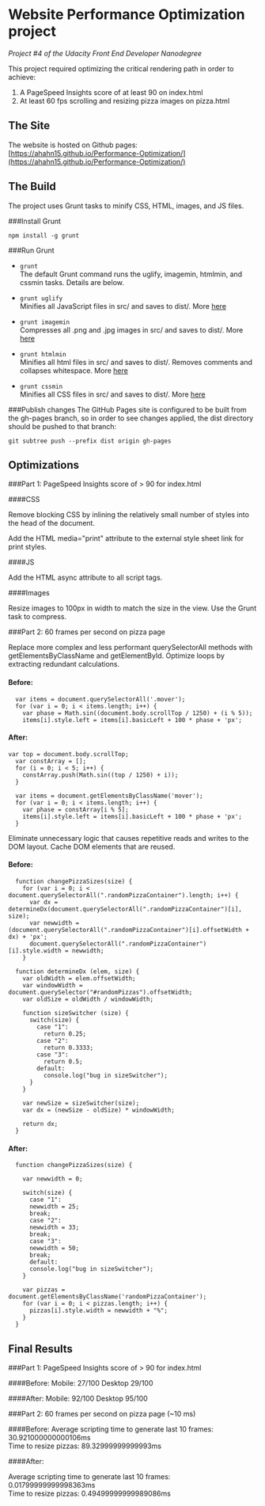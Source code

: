 # Website Performance Optimization project
*Project #4 of the Udacity Front End Developer Nanodegree*

This project required optimizing the critical rendering path in order to achieve:  

1. A PageSpeed Insights score of at least 90 on index.html
2. At least 60 fps scrolling and resizing pizza images on pizza.html

## The Site

The website is hosted on Github pages:
[https://ahahn15.github.io/Performance-Optimization/](https://ahahn15.github.io/Performance-Optimization/)

## The Build

The project uses Grunt tasks to minify CSS, HTML, images, and JS files.

###Install Grunt

`npm install -g grunt`


###Run Grunt
- `grunt`  
The default Grunt command runs the uglify, imagemin, htmlmin, and cssmin tasks. Details are below.

- `grunt uglify`  
Minifies all JavaScript files in src/ and saves to dist/.
More [here](https://github.com/gruntjs/grunt-contrib-uglify)

- `grunt imagemin`  
Compresses all .png and .jpg images in src/ and saves to dist/.
More [here](https://github.com/gruntjs/grunt-contrib-imagemin)

- `grunt htmlmin`  
Minifies all html files in src/ and saves to dist/. Removes comments and collapses whitespace.
More [here](https://github.com/gruntjs/grunt-contrib-htmlmin)

- `grunt cssmin`  
Minifies all CSS files in src/ and saves to dist/.
More [here](https://github.com/gruntjs/grunt-contrib-cssmin)

###Publish changes
The GitHub Pages site is configured to be built from the gh-pages branch, so in order to see changes applied, the dist directory should be pushed to that branch:

`git subtree push --prefix dist origin gh-pages`


## Optimizations
###Part 1: PageSpeed Insights score of > 90 for index.html

####CSS

Remove blocking CSS by inlining the relatively small number of styles into the head of the document.

Add the HTML media="print" attribute to the external style sheet link for print styles.

####JS

Add the HTML async attribute to all script tags.

####Images

Resize images to 100px in width to match the size in the view. Use the Grunt task to compress. 

###Part 2: 60 frames per second on pizza page

Replace more complex and less performant querySelectorAll methods with getElementsByClassName and getElementById. Optimize loops by extracting redundant calculations.

#### Before:
```
  var items = document.querySelectorAll('.mover');
  for (var i = 0; i < items.length; i++) {
    var phase = Math.sin((document.body.scrollTop / 1250) + (i % 5));
    items[i].style.left = items[i].basicLeft + 100 * phase + 'px';
```
#### After:
```
var top = document.body.scrollTop;
  var constArray = [];
  for (i = 0; i < 5; i++) {
    constArray.push(Math.sin((top / 1250) + i));
  }

  var items = document.getElementsByClassName('mover');
  for (var i = 0; i < items.length; i++) {
    var phase = constArray[i % 5];
    items[i].style.left = items[i].basicLeft + 100 * phase + 'px';
  }
```

Eliminate unnecessary logic that causes repetitive reads and writes to the DOM layout. Cache DOM elements that are reused.

#### Before:
```
  function changePizzaSizes(size) {
    for (var i = 0; i < document.querySelectorAll(".randomPizzaContainer").length; i++) {
      var dx = determineDx(document.querySelectorAll(".randomPizzaContainer")[i], size);
      var newwidth = (document.querySelectorAll(".randomPizzaContainer")[i].offsetWidth + dx) + 'px';
      document.querySelectorAll(".randomPizzaContainer")[i].style.width = newwidth;
    }

  function determineDx (elem, size) {
    var oldWidth = elem.offsetWidth;
    var windowWidth = document.querySelector("#randomPizzas").offsetWidth;
    var oldSize = oldWidth / windowWidth;

    function sizeSwitcher (size) {
      switch(size) {
        case "1":
          return 0.25;
        case "2":
          return 0.3333;
        case "3":
          return 0.5;
        default:
          console.log("bug in sizeSwitcher");
      }
    }

    var newSize = sizeSwitcher(size);
    var dx = (newSize - oldSize) * windowWidth;

    return dx;
  }
```
#### After:
```
  function changePizzaSizes(size) {

    var newwidth = 0;

    switch(size) {
      case "1":
      newwidth = 25;
      break;
      case "2":
      newwidth = 33;
      break;
      case "3":
      newwidth = 50;
      break;
      default:
      console.log("bug in sizeSwitcher");
    }

    var pizzas = document.getElementsByClassName('randomPizzaContainer');
    for (var i = 0; i < pizzas.length; i++) {
      pizzas[i].style.width = newwidth + "%";
    }
  }
```


## Final Results
###Part 1: PageSpeed Insights score of > 90 for index.html

####Before:
Mobile: 27/100      Desktop 29/100

####After:
Mobile: 92/100      Desktop 95/100

###Part 2: 60 frames per second on pizza page (~10 ms)

####Before:
Average scripting time to generate last 10 frames: 30.921000000000106ms  
Time to resize pizzas: 89.32999999999993ms

####After:

Average scripting time to generate last 10 frames: 0.01799999999998363ms  
Time to resize pizzas: 0.49499999999989086ms